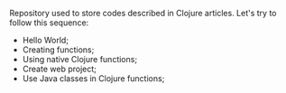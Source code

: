 Repository used to store codes described in Clojure articles.
Let's try to follow this sequence:
* Hello World;
* Creating functions;
* Using native Clojure functions;
* Create web project;
* Use Java classes in Clojure functions;
